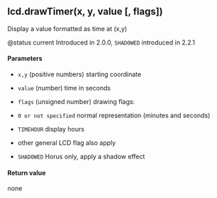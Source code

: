 <!-- This file was generated by the script. Do not edit it, any changes will be lost! -->

## lcd.drawTimer(x, y, value [, flags])



Display a value formatted as time at (x,y)

@status current Introduced in 2.0.0,  `SHADOWED` introduced in 2.2.1


#### Parameters

* `x,y` (positive numbers) starting coordinate

* `value` (number) time in seconds

* `flags` (unsigned number) drawing flags:
 * `0 or not specified` normal representation (minutes and seconds)
 * `TIMEHOUR` display hours
 * other general LCD flag also apply
 * `SHADOWED` Horus only, apply a shadow effect



#### Return value

none

